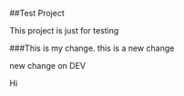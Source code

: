 ##Test Project

This project is just for testing

###This is my change.
this is a new change

new change on DEV




Hi
